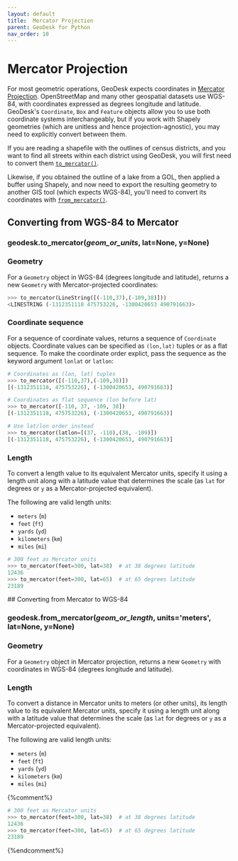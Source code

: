 ```yaml
---
layout: default
title:  Mercator Projection
parent: GeoDesk for Python
nav_order: 10
---
```



# Mercator Projection

For most geometric operations, GeoDesk expects coordinates in [Mercator Projection](/core-concepts#coordinate-system). OpenStreetMap and many other geospatial datasets use WGS-84, with coordinates expressed as degrees longitude and latitude. GeoDesk's `Coordinate`, `Box` and `Feature` objects allow you to use both coordinate systems interchangeably, but if you work with Shapely geometries (which are unitless and hence projection-agnostic), you may need to explicitly convert between them.

If you are reading a shapefile with the outlines of census districts, and you want to find all streets within each district using GeoDesk, you will first need to convert them [`to_mercator()`](#geodesk.to_mercator).

Likewise, if you obtained the outline of a lake from a GOL, then applied a buffer using Shapely, and now need to export the resulting geometry to another GIS tool (which expects WGS-84), you'll need to convert its coordinates with [`from_mercator()`](#geodesk.from_mercator).

## Converting from WGS-84 to Mercator

<h3 id="to_mercator" class="api"><span class="prefix">geodesk.</span><span class="name">to_mercator</span><span class="paren">(</span><i>geom_or_units</i>, lat=<span class="default">None</span>, y=<span class="default">None</span><span class="paren">)</span></h3><div class="api" markdown="1">

<h3>Geometry</h3>

For a `Geometry` object in WGS-84 (degrees longitude and latitude), returns a new `Geometry` with Mercator-projected coordinates:

```python
>>> to_mercator(LineString([(-110,37),(-109,38)]))
<LINESTRING (-1312351118 475753226, -1300420653 490791663)>
```

<h3>Coordinate sequence</h3>

For a sequence of coordinate values, returns a sequence of `Coordinate` objects. Coordinate values can be specified as `(lon,lat)` tuples or as a flat sequence. To make the coordinate order explict, pass the sequence as the keyword argument `lonlat` or `latlon`:

```python
# Coordinates as (lon, lat) tuples
>>> to_mercator([(-110,37),(-109,38)])
[(-1312351118, 475753226), (-1300420653, 490791663)]

# Coordinates as flat sequence (lon before lat)
>>> to_mercator([-110, 37, -109, 38])
[(-1312351118, 475753226), (-1300420653, 490791663)]

# Use lat/lon order instead
>>> to_mercator(latlon=[(37, -110),(38, -109)])
[(-1312351118, 475753226), (-1300420653, 490791663)]
```

<h3>Length</h3>

To convert a length value to its equivalent Mercator units, specify it using a length unit along with a latitude value that determines the scale (as `lat` for degrees or `y` as a Mercator-projected equivalent).

The following are valid length units:

- `meters` (`m`)
- `feet` (`ft`)
- `yards` (`yd`)
- `kilometers` (`km`)
- `miles` (`mi`)

```python
# 300 feet as Mercator units
>>> to_mercator(feet=300, lat=38)  # at 38 degrees latitude
12436
>>> to_mercator(feet=300, lat=65)  # at 65 degrees latitude
23189
```

</div>
## Converting from Mercator to WGS-84

<h3 id="from_mercator" class="api"><span class="prefix">geodesk.</span><span class="name">from_mercator</span><span class="paren">(</span><i>geom_or_length</i>, units=<span class="default">'meters'</span>, lat=<span class="default">None</span>, y=<span class="default">None</span><span class="paren">)</span></h3><div class="api" markdown="1">

<h3>Geometry</h3>

For a `Geometry` object in Mercator projection, returns a new `Geometry` with coordinates in WGS-84 (degrees longitude and latitude).

<h3>Length</h3>

To convert a distance in Mercator units to meters (or other units), its length value to its equivalent Mercator units, specify it using a length unit along with a latitude value that determines the scale (as `lat` for degrees or `y` as a Mercator-projected equivalent).

The following are valid length units:

- `meters` (`m`)
- `feet` (`ft`)
- `yards` (`yd`)
- `kilometers` (`km`)
- `miles` (`mi`)

{%comment%}
```python
# 300 feet as Mercator units
>>> to_mercator(feet=300, lat=38)  # at 38 degrees latitude
12436
>>> to_mercator(feet=300, lat=65)  # at 65 degrees latitude
23189
```
{%endcomment%}
